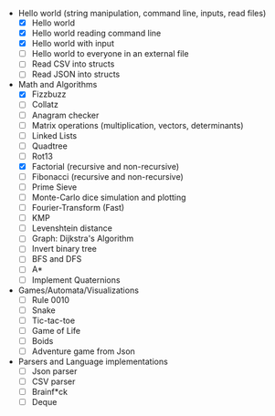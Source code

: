 - Hello world (string manipulation, command line, inputs, read files)
  - [x] Hello world
  - [x] Hello world reading command line
  - [x] Hello world with input
  - [ ] Hello world to everyone in an external file
  - [ ] Read CSV into structs
  - [ ] Read JSON into structs
- Math and Algorithms
  - [x] Fizzbuzz
  - [ ] Collatz
  - [ ] Anagram checker
  - [ ] Matrix operations (multiplication, vectors, determinants)
  - [ ] Linked Lists
  - [ ] Quadtree
  - [ ] Rot13
  - [x] Factorial (recursive and non-recursive)
  - [ ] Fibonacci (recursive and non-recursive)
  - [ ] Prime Sieve
  - [ ] Monte-Carlo dice simulation and plotting
  - [ ] Fourier-Transform (Fast)
  - [ ] KMP
  - [ ] Levenshtein distance
  - [ ] Graph: Dijkstra's Algorithm
  - [ ] Invert binary tree
  - [ ] BFS and DFS
  - [ ] A\*
  - [ ] Implement Quaternions
- Games/Automata/Visualizations
  - [ ] Rule 0010
  - [ ] Snake
  - [ ] Tic-tac-toe
  - [ ] Game of Life
  - [ ] Boids
  - [ ] Adventure game from Json
- Parsers and Language implementations
  - [ ] Json parser
  - [ ] CSV parser
  - [ ] Brainf\*ck
  - [ ] Deque
